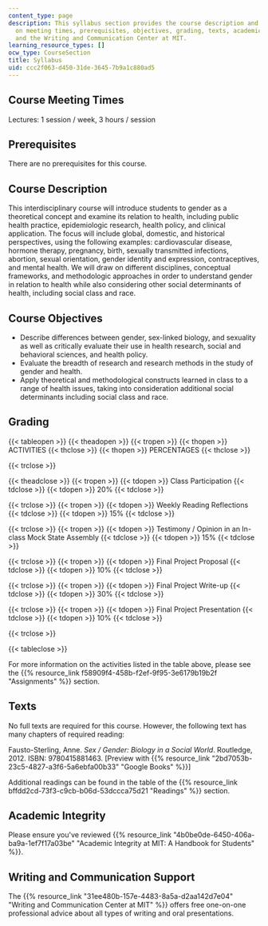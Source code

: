 ```yaml
---
content_type: page
description: This syllabus section provides the course description and information
  on meeting times, prerequisites, objectives, grading, texts, academic integrity,
  and the Writing and Communication Center at MIT.
learning_resource_types: []
ocw_type: CourseSection
title: Syllabus
uid: ccc2f063-d450-31de-3645-7b9a1c880ad5
---
```


Course Meeting Times
--------------------

Lectures: 1 session / week, 3 hours / session

Prerequisites
-------------

There are no prerequisites for this course.

Course Description
------------------

This interdisciplinary course will introduce students to gender as a theoretical concept and examine its relation to health, including public health practice, epidemiologic research, health policy, and clinical application. The focus will include global, domestic, and historical perspectives, using the following examples: cardiovascular disease, hormone therapy, pregnancy, birth, sexually transmitted infections, abortion, sexual orientation, gender identity and expression, contraceptives, and mental health. We will draw on different disciplines, conceptual frameworks, and methodologic approaches in order to understand gender in relation to health while also considering other social determinants of health, including social class and race.

Course Objectives
-----------------

*   Describe differences between gender, sex-linked biology, and sexuality as well as critically evaluate their use in health research, social and behavioral sciences, and health policy.
*   Evaluate the breadth of research and research methods in the study of gender and health.
*   Apply theoretical and methodological constructs learned in class to a range of health issues, taking into consideration additional social determinants including social class and race.

Grading
-------

{{< tableopen >}}
{{< theadopen >}}
{{< tropen >}}
{{< thopen >}}
ACTIVITIES
{{< thclose >}}
{{< thopen >}}
PERCENTAGES
{{< thclose >}}

{{< trclose >}}

{{< theadclose >}}
{{< tropen >}}
{{< tdopen >}}
Class Participation
{{< tdclose >}}
{{< tdopen >}}
20%
{{< tdclose >}}

{{< trclose >}}
{{< tropen >}}
{{< tdopen >}}
Weekly Reading Reflections
{{< tdclose >}}
{{< tdopen >}}
15%
{{< tdclose >}}

{{< trclose >}}
{{< tropen >}}
{{< tdopen >}}
Testimony / Opinion in an In-class Mock State Assembly
{{< tdclose >}}
{{< tdopen >}}
15%
{{< tdclose >}}

{{< trclose >}}
{{< tropen >}}
{{< tdopen >}}
Final Project Proposal
{{< tdclose >}}
{{< tdopen >}}
10%
{{< tdclose >}}

{{< trclose >}}
{{< tropen >}}
{{< tdopen >}}
Final Project Write-up
{{< tdclose >}}
{{< tdopen >}}
30%
{{< tdclose >}}

{{< trclose >}}
{{< tropen >}}
{{< tdopen >}}
Final Project Presentation
{{< tdclose >}}
{{< tdopen >}}
10%
{{< tdclose >}}

{{< trclose >}}

{{< tableclose >}}

For more information on the activities listed in the table above, please see the {{% resource_link f58909f4-458b-f2ef-9f95-3e6179b19b2f "Assignments" %}} section.

Texts
-----

No full texts are required for this course. However, the following text has many chapters of required reading:

Fausto-Sterling, Anne. _Sex / Gender: Biology in a Social World_. Routledge, 2012. ISBN: 9780415881463. \[Preview with {{% resource_link "2bd7053b-23c5-4827-a3f6-5a6ebfa00b33" "Google Books" %}}\]

Additional readings can be found in the table of the {{% resource_link bffdd2cd-73f3-c9cb-b06d-53dccca75d21 "Readings" %}} section.

Academic Integrity
------------------

Please ensure you've reviewed {{% resource_link "4b0be0de-6450-406a-ba9a-1ef7f17a03be" "Academic Integrity at MIT: A Handbook for Students" %}}.

Writing and Communication Support
---------------------------------

The {{% resource_link "31ee480b-157e-4483-8a5a-d2aa142d7e04" "Writing and Communication Center at MIT" %}} offers free one-on-one professional advice about all types of writing and oral presentations.